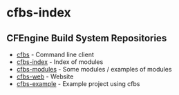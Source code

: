 # cfbs-index

## CFEngine Build System Repositories

* [cfbs](https://github.com/olehermanse/cfbs) - Command line client
* [cfbs-index](https://github.com/olehermanse/cfbs-index) - Index of modules
* [cfbs-modules](https://github.com/olehermanse/cfbs-modules) - Some modules / examples of modules
* [cfbs-web](https://github.com/olehermanse/cfbs-web) - Website
* [cfbs-example](https://github.com/olehermanse/cfbs-example) - Example project using cfbs
